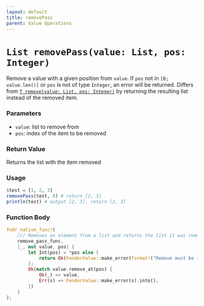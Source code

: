 ```yaml
---
layout: default
title: removePass
parent: Value Operations
---
```


# `List removePass(value: List, pos: Integer)`
Remove a value with a given position from `value`.
If `pos` not in `[0; value.len()[` or `pos` is not of type `Integer`, an error will be returned.
Differs from [`T remove(value: List, pos: Integer)`](../valop/remove) by returning the resulting list instead of the removed item.

### Parameters
- `value`: list to remove from
- `pos`: index of the item to be removed

### Return Value
Returns the list with the item removed

### Usage
```r
$test = [1, 2, 3]
removePass(test, 0) # return [2, 3]
println(test) # output [2, 3], return [2, 3]
```

### Function Body
```rust
fndr_native_func!(
    /// Removes an element from a list and returns the list it was removed from
    remove_pass_func,
    |_, mut value, pos| {
        let Int(pos) = *pos else {
            return Ok(FenderValue::make_error(format!("Remove must be indexed with an int: expected type `Int` found type `{}`", pos.get_type_id().to_string())).into());
        };
        Ok(match value.remove_at(pos) {
            Ok(_) => value,
            Err(s) => FenderValue::make_error(s).into(),
        })
    }
);
```